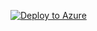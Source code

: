 ﻿[![Deploy to Azure](https://aka.ms/deploytoazurebutton)](https://portal.azure.com/#create/Microsoft.Template/uri/https%3A%2F%2Fraw.githubusercontent.com%2Fnikola-buzej%2Fadyen-oracle-opera-azure-deployment%2Fmaster%2Fmain.json
)